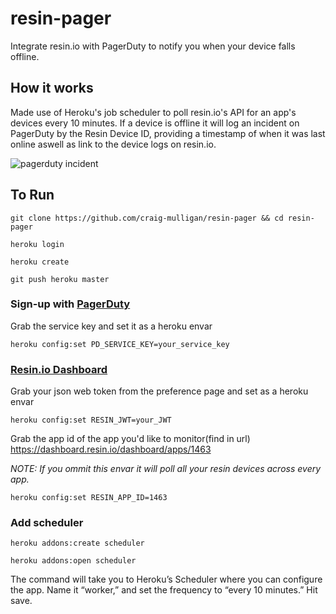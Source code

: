 # resin-pager
Integrate resin.io with PagerDuty to notify you when your device falls offline.

## How it works
Made use of Heroku's job scheduler to poll resin.io's API for an app's devices every 10 minutes. If a device is offline it will log an incident on PagerDuty by the Resin Device ID, providing a timestamp of when it was last online aswell as link to the device logs on resin.io.

![pagerduty incident](http://i.imgur.com/60q4hV3.png)

## To Run

```
git clone https://github.com/craig-mulligan/resin-pager && cd resin-pager
```

```
heroku login
```

```
heroku create
```

```
git push heroku master
```

### Sign-up with [PagerDuty](https://www.pagerduty.com/)
Grab the service key and set it as a heroku envar

```
heroku config:set PD_SERVICE_KEY=your_service_key
```

### [Resin.io Dashboard](https://dashboard.resin.io)
Grab your json web token from the preference page and set as a heroku envar
```
heroku config:set RESIN_JWT=your_JWT
```

Grab the app id of the app you'd like to monitor(find in url)
https://dashboard.resin.io/dashboard/apps/1463

*NOTE: If you ommit this envar it will poll all your resin devices across every app.*

```
heroku config:set RESIN_APP_ID=1463
```

### Add scheduler 

```
heroku addons:create scheduler
```

```
heroku addons:open scheduler
```

The command will take you to Heroku’s Scheduler where you can configure
the app. Name it “worker,” and set the frequency to “every 10 minutes.” Hit save.